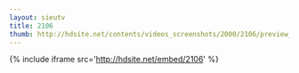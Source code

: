 ```yaml
---
layout: sieutv
title: 2106
thumb: http://hdsite.net/contents/videos_screenshots/2000/2106/preview_360p.mp4.jpg
---
```

{% include iframe src='http://hdsite.net/embed/2106' %}
 
